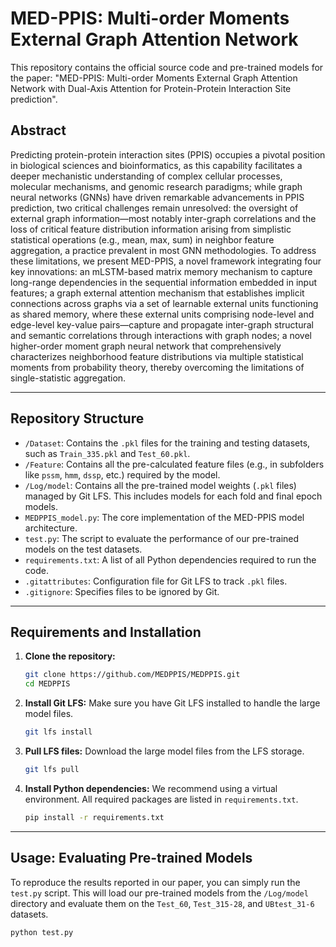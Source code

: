 # MED-PPIS: Multi-order Moments External Graph Attention Network

This repository contains the official source code and pre-trained models for the paper: "MED-PPIS: Multi-order Moments External Graph Attention Network with Dual-Axis Attention for Protein-Protein Interaction Site prediction".

## Abstract

Predicting protein-protein interaction sites (PPIS) occupies a pivotal position in biological sciences and bioinformatics, as this capability facilitates a deeper mechanistic understanding of complex cellular processes, molecular mechanisms, and genomic research paradigms; while graph neural networks (GNNs) have driven remarkable advancements in PPIS prediction, two critical challenges remain unresolved: the oversight of external graph information—most notably inter-graph correlations and the loss of critical feature distribution information arising from simplistic statistical operations (e.g., mean, max, sum) in neighbor feature aggregation, a practice prevalent in most GNN methodologies. To address these limitations, we present MED-PPIS, a novel framework integrating four key innovations: an mLSTM-based matrix memory mechanism to capture long-range dependencies in the sequential information embedded in input features; a graph external attention mechanism that establishes implicit connections across graphs via a set of learnable external units functioning as shared memory, where these external units comprising node-level and edge-level key-value pairs—capture and propagate inter-graph structural and semantic correlations through interactions with graph nodes; a novel higher-order moment graph neural network that comprehensively characterizes neighborhood feature distributions via multiple statistical moments from probability theory, thereby overcoming the limitations of single-statistic aggregation.

---

## Repository Structure

-   `/Dataset`: Contains the `.pkl` files for the training and testing datasets, such as `Train_335.pkl` and `Test_60.pkl`.
-   `/Feature`: Contains all the pre-calculated feature files (e.g., in subfolders like `pssm`, `hmm`, `dssp`, etc.) required by the model.
-   `/Log/model`: Contains all the pre-trained model weights (`.pkl` files) managed by Git LFS. This includes models for each fold and final epoch models.
-   `MEDPPIS_model.py`: The core implementation of the MED-PPIS model architecture.
-   `test.py`: The script to evaluate the performance of our pre-trained models on the test datasets.
-   `requirements.txt`: A list of all Python dependencies required to run the code.
-   `.gitattributes`: Configuration file for Git LFS to track `.pkl` files.
-   `.gitignore`: Specifies files to be ignored by Git.

---

## Requirements and Installation

1.  **Clone the repository:**
    ```bash
    git clone https://github.com/MEDPPIS/MEDPPIS.git
    cd MEDPPIS
    ```

2.  **Install Git LFS:**
    Make sure you have Git LFS installed to handle the large model files.
    ```bash
    git lfs install
    ```

3.  **Pull LFS files:**
    Download the large model files from the LFS storage.
    ```bash
    git lfs pull
    ```

4.  **Install Python dependencies:**
    We recommend using a virtual environment. All required packages are listed in `requirements.txt`.
    ```bash
    pip install -r requirements.txt
    ```

---

## Usage: Evaluating Pre-trained Models

To reproduce the results reported in our paper, you can simply run the `test.py` script. This will load our pre-trained models from the `/Log/model` directory and evaluate them on the `Test_60`, `Test_315-28`, and `UBtest_31-6` datasets.

```bash
python test.py